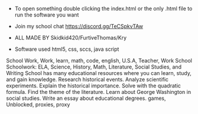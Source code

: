 * To open something double clicking the index.html or the only .html file to run the software you want
* Join my school chat https://discord.gg/TeCSpkvTAw 
* ALL MADE BY Skidkid420/FurtiveThomas/Kry

* Software used
html5, css, sccs, java script








School Work, Work, learn, math, code, english, U.S.A, Teacher, Work School
Schoolwork: ELA, Science, History, Math, Literature, Social Studies, and Writing
School has many educational resources where you can learn, study, and gain knowledge.
Research historical events. Analyze scientific experiments. Explain the historical importance. Solve with the quadratic formula. Find the theme of the literature. Learn about George Washington in social studies. Write an essay about educational degrees.
games, Unblocked, proxies, proxy

